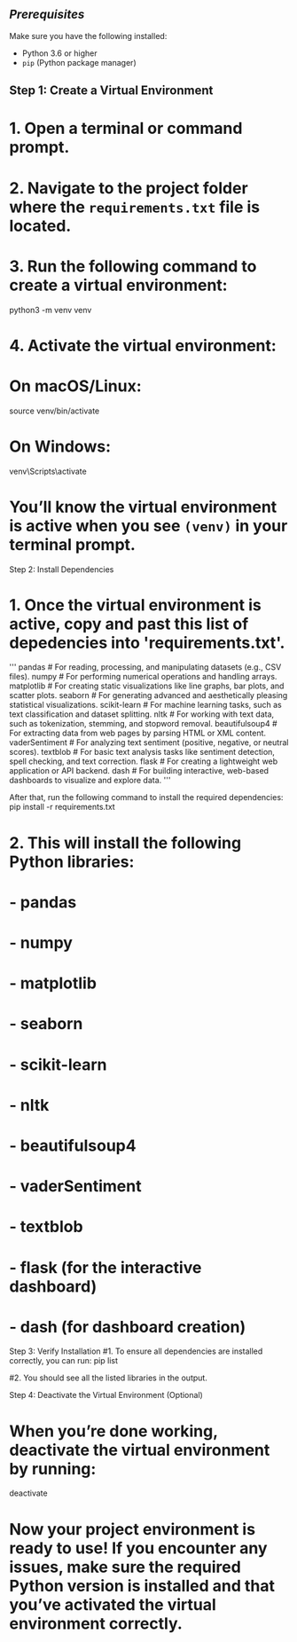 ## *****Prerequisites*****

Make sure you have the following installed:
- Python 3.6 or higher
- `pip` (Python package manager)

## Step 1: Create a Virtual Environment

# 1. Open a terminal or command prompt.
# 2. Navigate to the project folder where the `requirements.txt` file is located.
# 3. Run the following command to create a virtual environment:
python3 -m venv venv

# 4. Activate the virtual environment:
#    On macOS/Linux:
source venv/bin/activate

#    On Windows:
venv\Scripts\activate

# You’ll know the virtual environment is active when you see `(venv)` in your terminal prompt.

Step 2: Install Dependencies
# 1. Once the virtual environment is active, copy and past this list of depedencies into 'requirements.txt'.
'''
pandas               # For reading, processing, and manipulating datasets (e.g., CSV files).
numpy                # For performing numerical operations and handling arrays.
matplotlib           # For creating static visualizations like line graphs, bar plots, and scatter plots.
seaborn              # For generating advanced and aesthetically pleasing statistical visualizations.
scikit-learn         # For machine learning tasks, such as text classification and dataset splitting.
nltk                 # For working with text data, such as tokenization, stemming, and stopword removal.
beautifulsoup4       # For extracting data from web pages by parsing HTML or XML content.
vaderSentiment       # For analyzing text sentiment (positive, negative, or neutral scores).
textblob             # For basic text analysis tasks like sentiment detection, spell checking, and text correction.
flask                # For creating a lightweight web application or API backend.
dash                 # For building interactive, web-based dashboards to visualize and explore data.
'''

After that, run the following command to install the required dependencies:
pip install -r requirements.txt

# 2. This will install the following Python libraries:
#    - pandas
#    - numpy
#    - matplotlib
#    - seaborn
#    - scikit-learn
#    - nltk
#    - beautifulsoup4
#    - vaderSentiment
#    - textblob
#    - flask (for the interactive dashboard)
#    - dash (for dashboard creation)

Step 3: Verify Installation
#1. To ensure all dependencies are installed correctly, you can run:
pip list

#2. You should see all the listed libraries in the output.

Step 4: Deactivate the Virtual Environment (Optional)
# When you’re done working, deactivate the virtual environment by running:
deactivate

# Now your project environment is ready to use! If you encounter any issues, make sure the required Python version is installed and that you’ve activated the virtual environment correctly.

